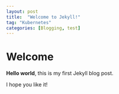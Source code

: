 ```yaml
---
layout: post
title:  "Welcome to Jekyll!"
tag: "Kubernetes"
categories: [Blogging, test]
---
```


# Welcome

**Hello world**, this is my first Jekyll blog post.

I hope you like it!